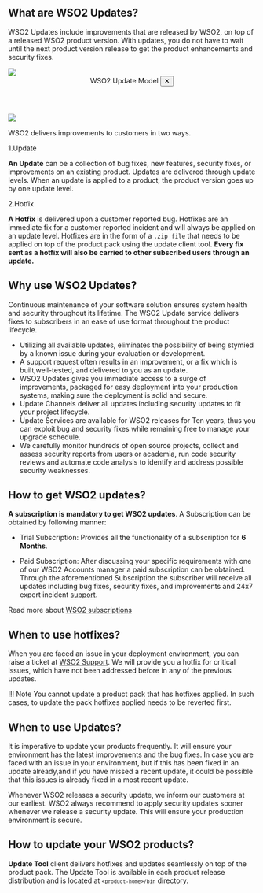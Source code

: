 ## What are WSO2 Updates?
WSO2 Updates include improvements that are released by WSO2, on top of a released WSO2 product version. 
With updates, you do not have to wait until the next product version release to get the product enhancements and security fixes. 

<a class="open-modal" data-open="modal1">
    <img src="../../assets/img/updates/update-model.png">
</a>

<div class="modal" id="modal1" data-animation="">
    <div class="modal-dialog">
        <header class="modal-header">
            WSO2 Update Model <button class="close-modal" aria-label="close modal" data-close>✕</button>
        </header>
        <section class="modal-content">
             <img src="../../assets/img/updates/update-model.png">
        </section>
    </div>
</div>

WSO2 delivers improvements to customers in two ways. 

1.Update 
        
   **An Update** can be a collection of bug fixes, new features, security fixes, or improvements on an existing product. 
   Updates are delivered through update levels. When an update is applied to a product, the product version goes up by one update level. <br> 
      
2.Hotfix 
   
   **A Hotfix** is delivered upon a customer reported bug. Hotfixes are an immediate fix for a customer reported
   incident and will always be applied on an update level. Hotfixes are in the form of a `.zip file` that 
   needs to be applied on top of the product pack using the update client tool. **Every fix sent as a hotfix 
   will also be carried to other subscribed users through an update.**
        
## Why use WSO2 Updates?

Continuous maintenance of your software solution ensures system health and security throughout its lifetime. 
The WSO2 Update service delivers fixes to subscribers in an ease of use format throughout the product lifecycle.

* Utilizing all available updates, eliminates the possibility of being stymied by a known issue during your evaluation or development.
* A support request often results in an improvement, or a fix which is built,well-tested, and delivered to you as an update.
* WSO2 Updates gives you immediate access to a surge of improvements, packaged for easy deployment into your production systems, making sure the deployment is solid and secure.
* Update Channels deliver all updates including security updates to fit your project lifecycle.
* Update Services are available for WSO2 releases for Ten years, thus you can exploit bug and security fixes while remaining free to manage your upgrade schedule.
* We carefully monitor hundreds of open source projects, collect and assess security reports from users or academia, run code security reviews and automate code analysis to identify and address possible security weaknesses.

## How to get WSO2 updates?

<strong>A subscription is mandatory to get WSO2 updates</strong>. A Subscription can be obtained by following manner:

- Trial Subscription: Provides all the functionality of a subscription for <strong>6 Months</strong>.

- Paid Subscription: After discussing your specific requirements with one of our WSO2 Accounts manager a paid subscription can be obtained.  Through the aforementioned Subscription the subscriber will receive all updates including bug fixes, security fixes, and improvements and 24x7 expert incident [support](https://wso2.com/subscription/#support).

Read more about [WSO2 subscriptions](https://wso2.com/subscription/)<br>

## When to use hotfixes?

When you are faced an issue in your deployment environment, you can raise a ticket at [WSO2 Support](https://support.wso2.com). We will provide you a hotfix for critical issues, which have not been addressed before in any of the previous updates. 

!!! Note 
    You cannot update a product pack that has hotfixes applied. In such cases, to update the pack hotfixes 
    applied needs to be reverted first. 

## When to use Updates?

It is imperative to update your products frequently. It will ensure your environment has the latest 
improvements and the bug fixes. In case you are faced with an issue in your environment, but if this has been fixed in an 
update already,and if you have missed a recent update, it could be possible that this issues is already fixed in a most recent update.

Whenever WSO2 releases a security update, we inform our customers at our earliest. WSO2 always recommend to apply 
security updates sooner whenever we release a security update. This will ensure your production environment is secure.

## How to update your WSO2 products?

<b>Update Tool</b> client delivers hotfixes and updates seamlessly on top of the product pack. The Update 
Tool is available in each product release distribution and is located at <code>`<product-home>/bin`</code> directory.
